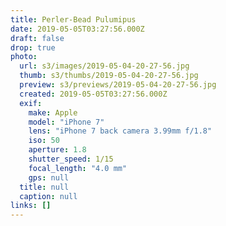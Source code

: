 ```yaml
---
title: Perler-Bead Pulumipus
date: 2019-05-05T03:27:56.000Z
draft: false
drop: true
photo:
  url: s3/images/2019-05-04-20-27-56.jpg
  thumb: s3/thumbs/2019-05-04-20-27-56.jpg
  preview: s3/previews/2019-05-04-20-27-56.jpg
  created: 2019-05-05T03:27:56.000Z
  exif:
    make: Apple
    model: "iPhone 7"
    lens: "iPhone 7 back camera 3.99mm f/1.8"
    iso: 50
    aperture: 1.8
    shutter_speed: 1/15
    focal_length: "4.0 mm"
    gps: null
  title: null
  caption: null
links: []
---
```

